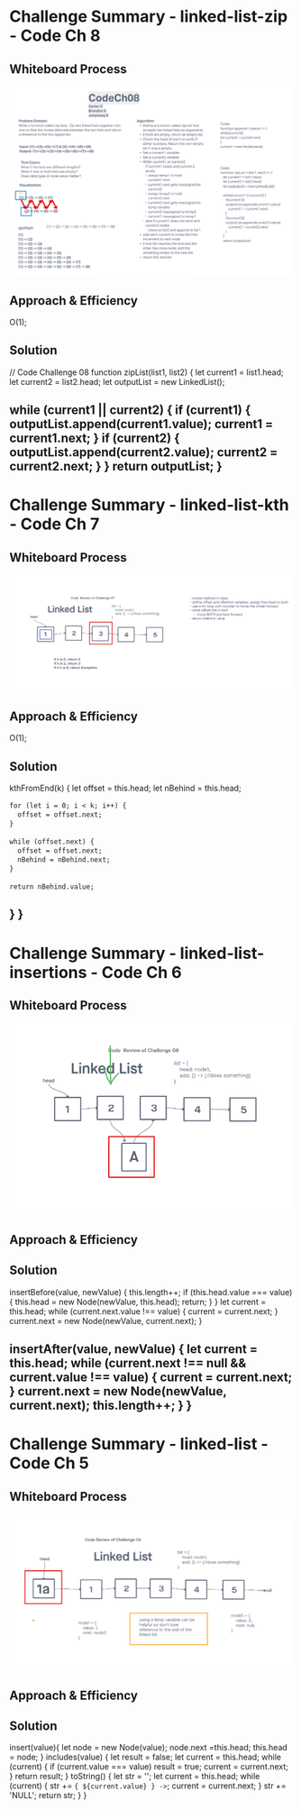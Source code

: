 # Challenge Summary - linked-list-zip - Code Ch 8

## Whiteboard Process

![UML](./UML08.png)

## Approach & Efficiency

O(1);

## Solution
<!-- Show how to run your code, and examples of it in action -->
// Code Challenge 08
function zipList(list1, list2) {
  let current1 = list1.head;
  let current2 = list2.head;
  let outputList = new LinkedList();

while (current1 || current2) {
    if (current1) {
      outputList.append(current1.value);
      current1 = current1.next;
    }
    if (current2) {
      outputList.append(current2.value);
      current2 = current2.next;
    }
  }
  return outputList;
}
-----

# Challenge Summary - linked-list-kth - Code Ch 7

## Whiteboard Process

![UML](./UML07.png)

## Approach & Efficiency

O(1);

## Solution
<!-- Show how to run your code, and examples of it in action -->
  kthFromEnd(k) {
    let offset = this.head;
    let nBehind = this.head;

    for (let i = 0; i < k; i++) {
      offset = offset.next;
    }

    while (offset.next) {
      offset = offset.next;
      nBehind = nBehind.next;
    }

    return nBehind.value;
}
}
-----

# Challenge Summary - linked-list-insertions - Code Ch 6

## Whiteboard Process

![UML](./UML06.png)

## Approach & Efficiency

## Solution
<!-- Show how to run your code, and examples of it in action -->
  insertBefore(value, newValue) {
    this.length++;
    if (this.head.value === value) {
      this.head = new Node(newValue, this.head);
      return;
    }
  }
    let current = this.head;
    while (current.next.value !== value) {
      current = current.next;
    }
    current.next = new Node(newValue, current.next);
  }

insertAfter(value, newValue) {
    let current = this.head;
    while (current.next !== null && current.value !== value) {
      current = current.next;
    }
    current.next = new Node(newValue, current.next);
    this.length++;
  }
}
-----

# Challenge Summary - linked-list - Code Ch 5

## Whiteboard Process

![UML](./UML05.png)

## Approach & Efficiency

## Solution

insert(value){
    let node = new Node(value);
    node.next =this.head;
    this.head = node;
  }
includes(value) {
    let result = false;
    let current = this.head;
    while (current) {
      if (current.value === value) result = true;
      current = current.next;
    }
    return result;
  }
toString() {
    let str = '';
    let current = this.head;
    while (current) {
      str += `{ ${current.value} } ->`;
      current = current.next;
    }
    str += 'NULL';
    return str;
  }
}
